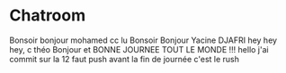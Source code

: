 # Chatroom
Bonsoir bonjour mohamed
cc
lu
Bonsoir Bonjour Yacine DJAFRI
hey hey hey, c théo
Bonjour et BONNE JOURNEE TOUT LE MONDE !!!
hello
j'ai commit sur la 12 faut push avant la fin de journée c'est le rush 
